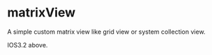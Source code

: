 matrixView
==========

A simple custom matrix view like grid view or system collection view.

IOS3.2 above.
